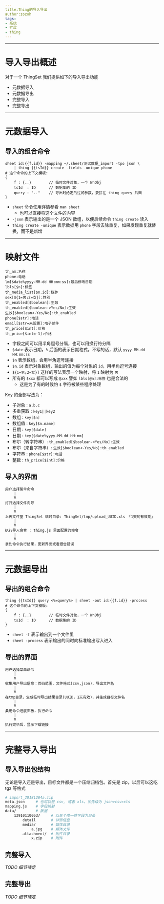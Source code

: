 ```yaml
---
title:Thing的导入导出
author:zozoh
tags:
- 系统
- 扩展
- thing
---
```


----------------------------------
# 导入导出概述

对于一个 ThingSet 我们提供如下的导入导出功能

- 元数据导入
- 元数据导出
- 完整导入
- 完整导出

----------------------------------
# 元数据导入

## 导入的组合命令

```
sheet id:{{f.id}} -mapping ~/.sheet/测试数据_import -tpo json \
    | thing {{tsId}} create -fields -unique phone
# 这个命令的上下文模板:
{
    f : {..}        // 临时文件对象，一个 WnObj
    tsId  : ID      // 数据集的 ID
    query : ".."    // 导出时给定的过滤参数，要拼在 thing query 后面
}
```

- `sheet` 命令使用详情参看 `man sheet`
    + 也可以直接将这个文件的内容
- `-json` 表示输出的是一个 JSON 数组，以便后续命令 `thing create` 读入
- `thing create -unique` 表示数据用 `phone` 字段去除重复，如果发现重复就替换，而不是新增

---------------------------------------
# 映射文件

```
th_nm:名称
phone:电话
lm[$date%yyyy-MM-dd HH:mm:ss]:最后修改日期
lbls[$n]:标签
th_media_list[$n.id]:媒体
sex[${1=男;2=女}]:性别
th_enabled[$boolean]:生效 
th_enabled[$boolean->Yes/No]:生效
生效[$boolean<-Yes/No]:th_enabled
phone[$str]:电话
email[$str=未设置]:电子邮件
th_price[$int]:价格
th_price[$int=-1]:价格
```

- 字段之间可以用半角逗号分隔，也可以用换行符分隔
- `$date` 表示日期，`%` 后面的表示日期格式，不写的话，默认 `yyyy-MM-dd HH:mm:ss`
- `$n` 表示数组，会用半角逗号连接
- `$n.id` 表示对象数组，输出的值为每个对象的 `id`，用半角逗号连接
- `${1=男;2=女}]` 这样的写法表示一个映射，将 `1` 映射为 `男`
- 所有的 `$xxx` 都可以写成 `@xxx` 譬如 `lbls[@n]:标签` 也是合法的
    - 这是为了有的时候怕 `$` 字符被某些程序处理

Key 的全部写法为：

- 子对象   :  `a.b.c`
- 多重获取 : `key1||key2`
- 数组    : `key[$n]`
- 数组值   : `key[$n.name]`
- 日期    : `key[$date]`
- 日期    : `key[$date%yyyy-MM-dd HH:mm]`
- 布尔（转字符串）: `th_enabled[$boolean->Yes/No]:生效`
- 布尔（来自字符串）: `生效[$boolean<-Yes/No]:th_enabled`
- 字符串 : `phone[$str]:电话`
- 整数 : `th_price[$int]:价格`

## 导入的界面

```
用户选择菜单命令
    |
    V
打开选择文件向导
    |
    V
上传文件至 ThingSet 临时目录: ThingSet/tmp/upload_UUID.xls 「1天的有效期」
    |
    V
执行导入命令 : thing.js 里面配置的命令
    |
    V
拿到命令执行结果，更新界面或者报告错误
```

----------------------------------
# 元数据导出

## 导出的组合命令

```
thing {{tsId}} query <%=query%> | sheet -out id:{{f.id}} -process
# 这个命令的上下文模板:
{
    f : {..}        // 临时文件对象，一个 WnObj
    tsId  : ID      // 数据集的 ID
}
```

- `sheet -f` 表示输出到一个文件里
- `sheet -process` 表示输出的同时向标准输出写入进入

## 导出的界面

```
用户选择菜单命令
    |
    V
收集用户导出信息：页码范围，文件格式(csv,json)，导出文件名
    |
    V
在tmp目录，生成临时导出结果目录(UUID，1天有效)，并生成目标文件名
    |
    V
条用命令进度面板，执行命令
    |
    V
执行完毕后，显示下载链接
```

----------------------------------
# 完整导入导出

## 导入导出包结构

无论是导入还是导出，目标文件都是一个压缩归档包。首先是 zip，以后可以这吃 tgz 等格式

```bash
# import_20181204a.zip
meta.json     # 也可以是 csv, 或者 xls，优先级为 json>csv>xls
mapping.js    # 字段映射
data/         # 数据
    13910110053/     # 以某个唯一性字段为目录
        detail       # 详情信息
        media/       # 媒体目录
            a.jpg    # 媒体文件
        attachment/  # 附件目录
            x.zip    # 附件
```

## 完整导入

*TODO 细节待定*

## 完整导出

*TODO 细节待定*








